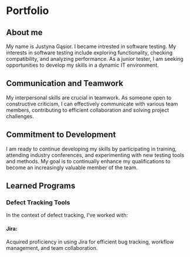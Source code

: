 # Portfolio
## About me
My name is Justyna Gąsior. I became intrested in software testing. My interests in software testing include exploring functionality, checking compatibility, and analyzing performance. As a junior tester, I am seeking opportunities to develop my skills in a dynamic IT environment.
## Communication and Teamwork
My interpersonal skills are crucial in teamwork. As someone open to constructive criticism, I can effectively communicate with various team members, contributing to efficient collaboration and solving project challenges.
## Commitment to Development
I am ready to continue developing my skills by participating in training, attending industry conferences, and experimenting with new testing tools and methods. My goal is to continually enhance my qualifications to become an increasingly valuable member of the team.
## Learned Programs
### Defect Tracking Tools
In the context of defect tracking, I've worked with:
#### Jira: 
Acquired proficiency in using Jira for efficient bug tracking, workflow management, and team collaboration.
